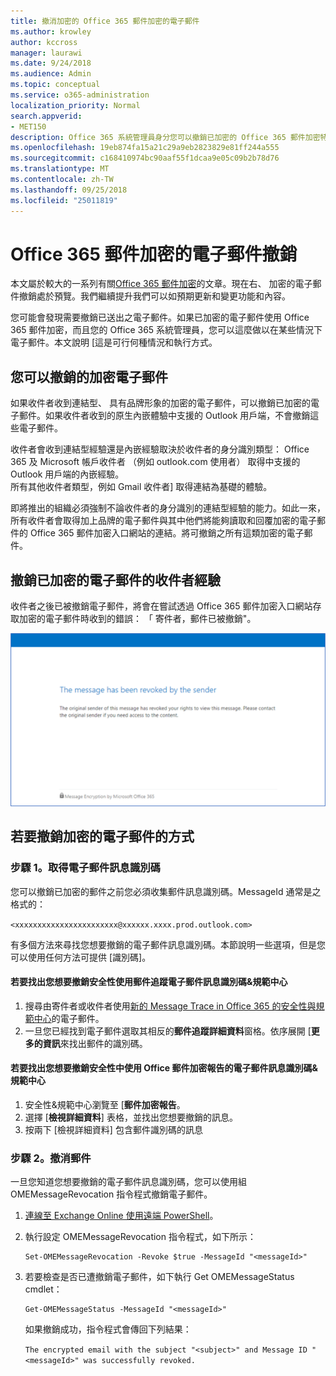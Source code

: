 ```yaml
---
title: 撤消加密的 Office 365 郵件加密的電子郵件
ms.author: krowley
author: kccross
manager: laurawi
ms.date: 9/24/2018
ms.audience: Admin
ms.topic: conceptual
ms.service: o365-administration
localization_priority: Normal
search.appverid:
- MET150
description: Office 365 系統管理員身分您可以撤銷已加密的 Office 365 郵件加密特定電子郵件。
ms.openlocfilehash: 19eb874fa15a21c29a9eb2823829e81ff244a555
ms.sourcegitcommit: c168410974bc90aaf55f1dcaa9e05c09b2b78d76
ms.translationtype: MT
ms.contentlocale: zh-TW
ms.lasthandoff: 09/25/2018
ms.locfileid: "25011819"
---
```

# <a name="office-365-message-encryption-email-revocation"></a>Office 365 郵件加密的電子郵件撤銷

本文屬於較大的一系列有關[Office 365 郵件加密](ome.md)的文章。現在右、 加密的電子郵件撤銷處於預覽。我們繼續提升我們可以如預期更新和變更功能和內容。

您可能會發現需要撤銷已送出之電子郵件。如果已加密的電子郵件使用 Office 365 郵件加密，而且您的 Office 365 系統管理員，您可以這麼做以在某些情況下電子郵件。本文說明 [這是可行何種情況和執行方式。
  
## <a name="encrypted-emails-that-you-can-revoke"></a>您可以撤銷的加密電子郵件
如果收件者收到連結型、 具有品牌形象的加密的電子郵件，可以撤銷已加密的電子郵件。如果收件者收到的原生內嵌體驗中支援的 Outlook 用戶端，不會撤銷這些電子郵件。

收件者會收到連結型經驗還是內嵌經驗取決於收件者的身分識別類型： Office 365 及 Microsoft 帳戶收件者 （例如 outlook.com 使用者） 取得中支援的 Outlook 用戶端的內嵌經驗。  
所有其他收件者類型，例如 Gmail 收件者] 取得連結為基礎的體驗。 

即將推出的組織必須強制不論收件者的身分識別的連結型經驗的能力。如此一來，所有收件者會取得加上品牌的電子郵件與其中他們將能夠讀取和回覆加密的電子郵件的 Office 365 郵件加密入口網站的連結。將可撤銷之所有這類加密的電子郵件。 
  
## <a name="recipient-experience-for-revoked-encrypted-emails"></a>撤銷已加密的電子郵件的收件者經驗

收件者之後已被撤銷電子郵件，將會在嘗試透過 Office 365 郵件加密入口網站存取加密的電子郵件時收到的錯誤： 「 寄件者，郵件已被撤銷"。

![這個螢幕擷取畫面顯示撤銷加密的電子郵件。](media/revoked-encrypted-email.png)
    
## <a name="how-to-revoke-an-encrypted-email"></a>若要撤銷加密的電子郵件的方式

### <a name="step-1-obtain-the-message-id-of-the-email"></a>步驟 1。取得電子郵件訊息識別碼

您可以撤銷已加密的郵件之前您必須收集郵件訊息識別碼。MessageId 通常是之格式的：

`<xxxxxxxxxxxxxxxxxxxxxxx@xxxxxx.xxxx.prod.outlook.com>`  

有多個方法來尋找您想要撤銷的電子郵件訊息識別碼。本節說明一些選項，但是您可以使用任何方法可提供 [識別碼]。

  #### <a name="to-identify-the-message-id-of-the-email-you-want-to-revoke-by-using-message-trace-in-the-security-amp-compliance-center"></a>若要找出您想要撤銷安全性使用郵件追蹤電子郵件訊息識別碼&amp;規範中心

1. 搜尋由寄件者或收件者使用[新的 Message Trace in Office 365 的安全性與規範中心](https://blogs.technet.microsoft.com/exchange/2018/05/02/new-message-trace-in-office-365-security-compliance-center/)的電子郵件。
2. 一旦您已經找到電子郵件選取其相反的**郵件追蹤詳細資料**窗格。依序展開 [**更多的資訊**來找出郵件的識別碼。

  #### <a name="to-identify-the-message-id-of-the-email-you-want-to-revoke-by-using-office-message-encryption-reports-in-the-security-amp-compliance-center"></a>若要找出您想要撤銷安全性中使用 Office 郵件加密報告的電子郵件訊息識別碼&amp;規範中心
1. 安全性&amp;規範中心瀏覽至 [**郵件加密報告**。
2. 選擇 [**檢視詳細資料**] 表格，並找出您想要撤銷的訊息。 
3. 按兩下 [檢視詳細資料] 包含郵件識別碼的訊息 

### <a name="step-2-revoke-the-mail"></a>步驟 2。撤消郵件  

一旦您知道您想要撤銷的電子郵件訊息識別碼，您可以使用組 OMEMessageRevocation 指令程式撤銷電子郵件。 

1. [連線至 Exchange Online 使用遠端 PowerShell](https://docs.microsoft.com/powershell/exchange/exchange-online/connect-to-exchange-online-powershell/connect-to-exchange-online-powershell?view=exchange-ps)。
    
2. 執行設定 OMEMessageRevocation 指令程式，如下所示：
    
    ```
    Set-OMEMessageRevocation -Revoke $true -MessageId "<messageId>"
    ```  

3. 若要檢查是否已遭撤銷電子郵件，如下執行 Get OMEMessageStatus cmdlet：
    
    ```
    Get-OMEMessageStatus -MessageId "<messageId>"
    ```  
    如果撤銷成功，指令程式會傳回下列結果：  

    ```The encrypted email with the subject "<subject>" and Message ID "<messageId>" was successfully revoked.```
